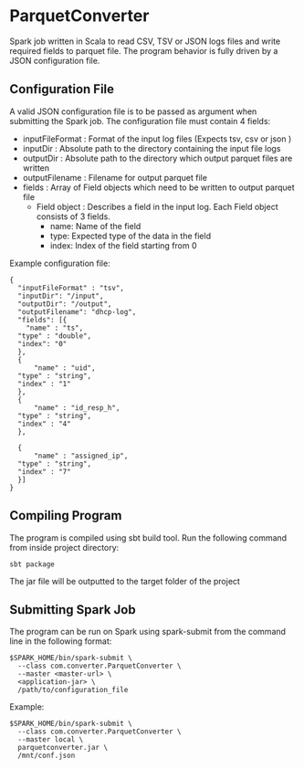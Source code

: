 ﻿# ParquetConverter

Spark job written in Scala to read CSV, TSV or JSON logs files and write required fields to parquet file. The program behavior is fully driven by a JSON configuration file.

## Configuration File
A valid JSON configuration file is to be passed as argument when submitting the Spark job.
The configuration file must contain 4 fields:
* inputFileFormat : Format of the input log files (Expects tsv, csv or json )
* inputDir : Absolute path to the directory containing the input file logs
* outputDir : Absolute path to the directory which output parquet files are written
* outputFilename : Filename for output parquet file
* fields : Array of Field objects which need to be written to output parquet file
	* Field object : Describes a field in the input log. Each Field object consists of 3 fields.
		* name: Name of the field
		* type: Expected type of the data in the field
		* index: Index of the field starting from 0

Example configuration file:
```
{  
  "inputFileFormat" : "tsv",  
  "inputDir": "/input",  
  "outputDir": "/output",  
  "outputFilename": "dhcp-log",  
  "fields": [{  
    "name" : "ts",  
  "type" : "double",  
  "index": "0"  
  },  
  {  
      "name" : "uid",  
  "type" : "string",  
  "index" : "1"  
  },  
  {  
      "name" : "id_resp_h",  
  "type" : "string",  
  "index" : "4"  
  },  
  
  {  
      "name" : "assigned_ip",  
  "type" : "string",  
  "index" : "7"  
  }]  
}
```

## Compiling Program

The program is compiled using sbt build tool. Run the following command from inside project directory:
```
sbt package
```
The jar file will be outputted to the target folder of the project
## Submitting Spark Job
The program can be run on Spark using spark-submit from the command line in the following format: 
```
$SPARK_HOME/bin/spark-submit \
  --class com.converter.ParquetConverter \
  --master <master-url> \
  <application-jar> \
  /path/to/configuration_file
```
Example:
```
$SPARK_HOME/bin/spark-submit \
  --class com.converter.ParquetConverter \
  --master local \
  parquetconverter.jar \
  /mnt/conf.json
```


